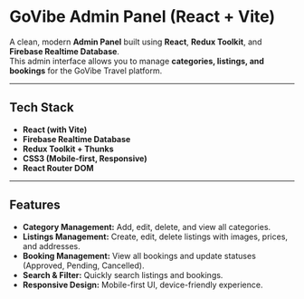 # GoVibe Admin Panel (React + Vite)

A clean, modern **Admin Panel** built using **React**, **Redux Toolkit**, and **Firebase Realtime Database**.  
This admin interface allows you to manage **categories, listings, and bookings** for the GoVibe Travel platform.

---

## Tech Stack

- **React (with Vite)**
- **Firebase Realtime Database**
- **Redux Toolkit + Thunks**
- **CSS3 (Mobile-first, Responsive)**
- **React Router DOM**

---

## Features

- **Category Management:** Add, edit, delete, and view all categories.
- **Listings Management:** Create, edit, delete listings with images, prices, and addresses.
- **Booking Management:** View all bookings and update statuses (Approved, Pending, Cancelled).
- **Search & Filter:** Quickly search listings and bookings.
- **Responsive Design:** Mobile-first UI, device-friendly experience.
